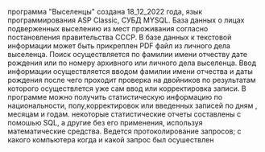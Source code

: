 программа "Выселенцы" создана 18_12_2022 года, язык программирования ASP Classic, СУБД MYSQL. 
База данных о лицах подверженных выселению из мест проживания согласно постановления правительства СССР. 
В базе данных к текстовой информации может быть прикреплен PDF файл из личного дела выселенца. 
Поиск осуществляется по фамилии имени отчеству дате рождения или по номеру архивного или личного дела выселенца. 
Ввод информации осуществляется вводом фамилии имени отчества и даты рождения после чего проходит проверка на двойников
по результатам которого осуществлется уже сам ввод или корректировка записи. 
В программе можно получить статистическую информацию по национальности, полу,корректировок или введенных записей по дням , месяцам и годам. 
некоторые статистические отчеты составлены с помошью SQL, а другие без его применения, используя математические средства. 
Ведется протоколирование запросов; с какого компьютера когда и какой запрос был осушествлен
